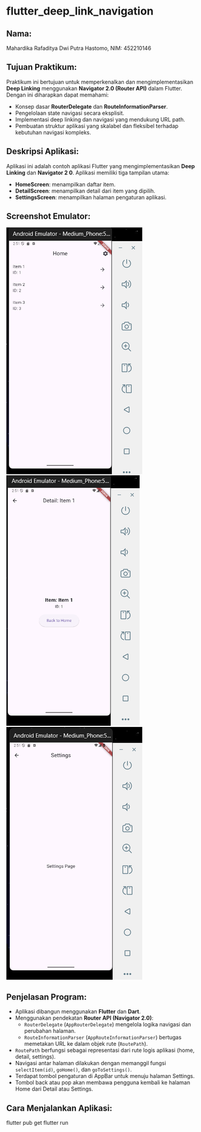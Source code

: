 # flutter_deep_link_navigation

## Nama:
Mahardika Rafaditya Dwi Putra Hastomo, NIM: 452210146

## Tujuan Praktikum:
Praktikum ini bertujuan untuk memperkenalkan dan mengimplementasikan **Deep Linking** menggunakan **Navigator 2.0 (Router API)** dalam Flutter. Dengan ini diharapkan dapat memahami:
- Konsep dasar **RouterDelegate** dan **RouteInformationParser**.
- Pengelolaan state navigasi secara eksplisit.
- Implementasi deep linking dan navigasi yang mendukung URL path.
- Pembuatan struktur aplikasi yang skalabel dan fleksibel terhadap kebutuhan navigasi kompleks.

## Deskripsi Aplikasi:
Aplikasi ini adalah contoh aplikasi Flutter yang mengimplementasikan **Deep Linking** dan **Navigator 2 0**. Aplikasi memiliki tiga tampilan utama:
- **HomeScreen**: menampilkan daftar item.
- **DetailScreen**: menampilkan detail dari item yang dipilih.
- **SettingsScreen**: menampilkan halaman pengaturan aplikasi.

## Screenshot Emulator:
![HomeScreen](assets/images/HomeScreen.png)
![DetailScreen](assets/images/DetailScreen.png)
![SettingScreen](assets/images/SettingScreen.png)

## Penjelasan Program:
- Aplikasi dibangun menggunakan **Flutter** dan **Dart**.
- Menggunakan pendekatan **Router API (Navigator 2.0)**:
  - `RouterDelegate` (`AppRouterDelegate`) mengelola logika navigasi dan perubahan halaman.
  - `RouteInformationParser` (`AppRouteInformationParser`) bertugas memetakan URL ke dalam objek rute (`RoutePath`).
- `RoutePath` berfungsi sebagai representasi dari rute logis aplikasi (home, detail, settings).
- Navigasi antar halaman dilakukan dengan memanggil fungsi `selectItem(id)`, `goHome()`, dan `goToSettings()`.
- Terdapat tombol pengaturan di AppBar untuk menuju halaman Settings.
- Tombol back atau pop akan membawa pengguna kembali ke halaman Home dari Detail atau Settings.

## Cara Menjalankan Aplikasi:
flutter pub get flutter run